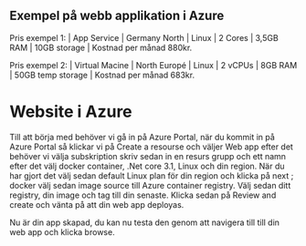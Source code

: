 ## Exempel på webb applikation  i Azure

Pris exempel 1: | App Service | Germany North | Linux | 2 Cores | 3,5GB RAM | 10GB storage | Kostnad per månad 880kr. 

Pris exempel 2: | Virtual Macine  | North Europé | Linux |  2 vCPUs | 8GB RAM | 50GB temp storage | Kostnad per månad 683kr.

# Website i Azure

Till att börja med behöver vi gå in på Azure Portal, när du kommit in på Azure Portal så klickar vi på Create a resourse och väljer Web app efter det behöver vi välja subskription skriv sedan in en resurs grupp och ett namn efter det välj docker container, .Net core 3.1, Linux och din region. När du har gjort det välj sedan default Linux plan för din region och klicka på next ; docker välj sedan image source till Azure container registry. Välj sedan ditt registry, din image och tag till din senaste. Klicka sedan på Review and create och vänta på att din web app deployas. 

Nu är din app skapad, du kan nu testa den genom att navigera till till din web app och klicka browse.